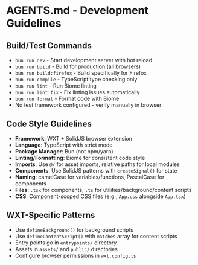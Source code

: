 # AGENTS.md - Development Guidelines

## Build/Test Commands
- `bun run dev` - Start development server with hot reload
- `bun run build` - Build for production (all browsers)
- `bun run build:firefox` - Build specifically for Firefox
- `bun run compile` - TypeScript type checking only
- `bun run lint` - Run Biome linting
- `bun run lint:fix` - Fix linting issues automatically
- `bun run format` - Format code with Biome
- No test framework configured - verify manually in browser

## Code Style Guidelines
- **Framework**: WXT + SolidJS browser extension
- **Language**: TypeScript with strict mode
- **Package Manager**: Bun (not npm/yarn)
- **Linting/Formatting**: Biome for consistent code style
- **Imports**: Use `@/` for asset imports, relative paths for local modules
- **Components**: Use SolidJS patterns with `createSignal()` for state
- **Naming**: camelCase for variables/functions, PascalCase for components
- **Files**: `.tsx` for components, `.ts` for utilities/background/content scripts
- **CSS**: Component-scoped CSS files (e.g., `App.css` alongside `App.tsx`)

## WXT-Specific Patterns
- Use `defineBackground()` for background scripts
- Use `defineContentScript()` with `matches` array for content scripts
- Entry points go in `entrypoints/` directory
- Assets in `assets/` and `public/` directories
- Configure browser permissions in `wxt.config.ts`